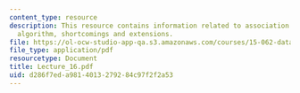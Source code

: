 ```yaml
---
content_type: resource
description: This resource contains information related to association rules, apriori
  algorithm, shortcomings and extensions.
file: https://ol-ocw-studio-app-qa.s3.amazonaws.com/courses/15-062-data-mining-spring-2003/d286f7eda9814013279284c97f2f2a53_Lecture_16.pdf
file_type: application/pdf
resourcetype: Document
title: Lecture_16.pdf
uid: d286f7ed-a981-4013-2792-84c97f2f2a53
---
```

